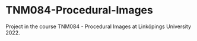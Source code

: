 # TNM084-Procedural-Images
Project in the course TNM084 - Procedural Images at Linköpings University 2022.
